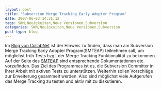 ```yaml
---
layout: post
title: "Subversion Merge Tracking Early Adopter Program"
date: 2007-06-03 14:31:12
tags: SKM,Neuigkeiten,Neue Versionen,Subversion
categories: SKM,Neuigkeiten,Neue Versionen,Subversion
post-type: blog
---
```

Im <a href="http://blogs.open.collab.net/svn/2007/05/subversion_merg.html">Blog von CollabNet</a> ist der Hinweis zu finden, dass man am Subversion Merge Tracking Early Adopter Program(SMTEAP) teilnehmen soll, um möglichst früh Tests bzgl. der Merge Tracking Funktionalität zu bekommen. 
Auf der Seite des <a href="http://merge-tracking.open.collab.net/">SMTEAP</a> sind entsprechende Dokumentationen etc. vorzufinden.
Das Ziel des Programmes ist es, die Subversion Committer in Ihrer Arbeit mit aktiven Tests zu unterstützen. Weiterhin sollen Vorschläge zur Erweiterung gesammelt werden. Also sind möglichst viele Aufgerufen das Merge Tracking zu testen und aktiv mit zu diskutieren.
